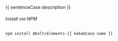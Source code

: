 {{ sentenceCase description }}

###### Install via NPM

```
npm install @bolt/elements-{{ kebabCase name }}
```
